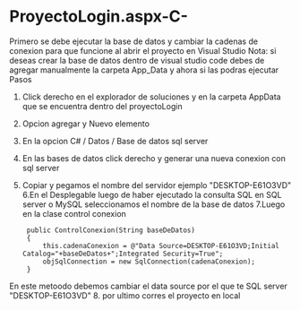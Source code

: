 # ProyectoLogin.aspx-C-

Primero se debe ejecutar la base de datos y cambiar la cadenas de conexion para que funcione al abrir el proyecto en Visual Studio 
Nota: si deseas crear la base de datos dentro de visual studio code debes de agregar manualmente la carpeta App_Data y ahora si las podras ejecutar
Pasos
1. Click derecho en el explorador de soluciones y en la carpeta AppData que se encuentra dentro del proyectoLogin
2. Opcion agregar y Nuevo elemento
3. En la opcion C# / Datos / Base de datos sql server
4. En las bases de datos click derecho y generar una nueva conexion con sql server 
5. Copiar y pegamos el nombre del servidor ejemplo "DESKTOP-E61O3VD"
6.En el Desplegable luego de haber ejecutado la consulta SQL en SQL server o MySQL seleccionamos el nombre de la base de datos
7.Luego en la clase control conexion 

        public ControlConexion(String baseDeDatos)
        {
            this.cadenaConexion = @"Data Source=DESKTOP-E61O3VD;Initial Catalog="+baseDeDatos+";Integrated Security=True";
            objSqlConnection = new SqlConnection(cadenaConexion);
        }
En este metoodo debemos cambiar el data source por el que te SQL server "DESKTOP-E61O3VD"
8. por ultimo corres el proyecto en local
      

